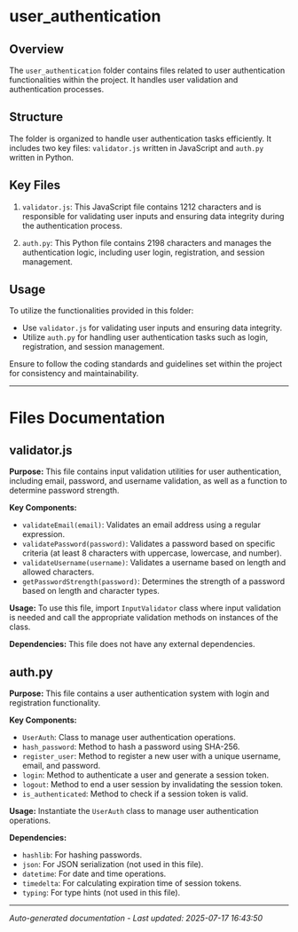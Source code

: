 # user_authentication

## Overview
The `user_authentication` folder contains files related to user authentication functionalities within the project. It handles user validation and authentication processes.

## Structure
The folder is organized to handle user authentication tasks efficiently. It includes two key files: `validator.js` written in JavaScript and `auth.py` written in Python.

## Key Files
1. `validator.js`: This JavaScript file contains 1212 characters and is responsible for validating user inputs and ensuring data integrity during the authentication process.
   
2. `auth.py`: This Python file contains 2198 characters and manages the authentication logic, including user login, registration, and session management.

## Usage
To utilize the functionalities provided in this folder:
- Use `validator.js` for validating user inputs and ensuring data integrity.
- Utilize `auth.py` for handling user authentication tasks such as login, registration, and session management.

Ensure to follow the coding standards and guidelines set within the project for consistency and maintainability.

---

# Files Documentation

## validator.js

**Purpose:** This file contains input validation utilities for user authentication, including email, password, and username validation, as well as a function to determine password strength.

**Key Components:**
- `validateEmail(email)`: Validates an email address using a regular expression.
- `validatePassword(password)`: Validates a password based on specific criteria (at least 8 characters with uppercase, lowercase, and number).
- `validateUsername(username)`: Validates a username based on length and allowed characters.
- `getPasswordStrength(password)`: Determines the strength of a password based on length and character types.

**Usage:** To use this file, import `InputValidator` class where input validation is needed and call the appropriate validation methods on instances of the class.

**Dependencies:** This file does not have any external dependencies.

## auth.py

**Purpose:** This file contains a user authentication system with login and registration functionality.

**Key Components:**
- `UserAuth`: Class to manage user authentication operations.
- `hash_password`: Method to hash a password using SHA-256.
- `register_user`: Method to register a new user with a unique username, email, and password.
- `login`: Method to authenticate a user and generate a session token.
- `logout`: Method to end a user session by invalidating the session token.
- `is_authenticated`: Method to check if a session token is valid.

**Usage:** Instantiate the `UserAuth` class to manage user authentication operations.

**Dependencies:**
- `hashlib`: For hashing passwords.
- `json`: For JSON serialization (not used in this file).
- `datetime`: For date and time operations.
- `timedelta`: For calculating expiration time of session tokens.
- `typing`: For type hints (not used in this file).

---
*Auto-generated documentation - Last updated: 2025-07-17 16:43:50*
